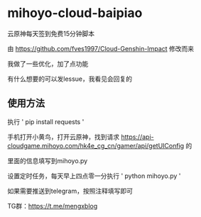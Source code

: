 # mihoyo-cloud-baipiao
云原神每天签到免费15分钟脚本

由 https://github.com/fves1997/Cloud-Genshin-Impact 修改而来

我做了一些优化，加了点功能

有什么想要的可以发lessue，我看见会回复的

## 使用方法

执行 ' pip install requests '

手机打开小黄鸟，打开云原神，找到请求 https://api-cloudgame.mihoyo.com/hk4e_cg_cn/gamer/api/getUIConfig 的

里面的信息填写到mihoyo.py

设置定时任务，每天早上四点零一分执行 ' python mihoyo.py '

如果需要推送到telegram，按照注释填写即可

TG群：https://t.me/mengxblog
